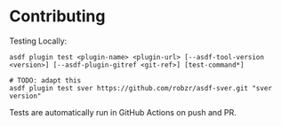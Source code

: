# Contributing

Testing Locally:

```shell
asdf plugin test <plugin-name> <plugin-url> [--asdf-tool-version <version>] [--asdf-plugin-gitref <git-ref>] [test-command*]

# TODO: adapt this
asdf plugin test sver https://github.com/robzr/asdf-sver.git "sver version"
```

Tests are automatically run in GitHub Actions on push and PR.
